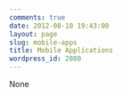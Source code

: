 ```yaml
---
comments: true
date: 2012-08-10 19:43:00
layout: page
slug: mobile-apps
title: Mobile Applications
wordpress_id: 2880
---
```


None
